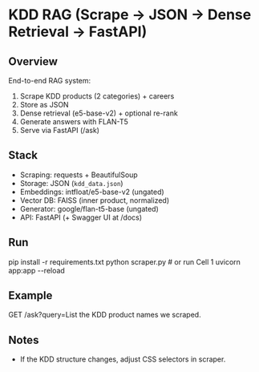 # KDD RAG (Scrape → JSON → Dense Retrieval → FastAPI)

## Overview
End-to-end RAG system:
1) Scrape KDD products (2 categories) + careers
2) Store as JSON
3) Dense retrieval (e5-base-v2) + optional re-rank
4) Generate answers with FLAN-T5
5) Serve via FastAPI (/ask)

## Stack
- Scraping: requests + BeautifulSoup
- Storage: JSON (`kdd_data.json`)
- Embeddings: intfloat/e5-base-v2 (ungated)
- Vector DB: FAISS (inner product, normalized)
- Generator: google/flan-t5-base (ungated)
- API: FastAPI (+ Swagger UI at /docs)

## Run
pip install -r requirements.txt
python scraper.py   # or run Cell 1
uvicorn app:app --reload

## Example
GET /ask?query=List the KDD product names we scraped.

## Notes
- If the KDD structure changes, adjust CSS selectors in scraper.
